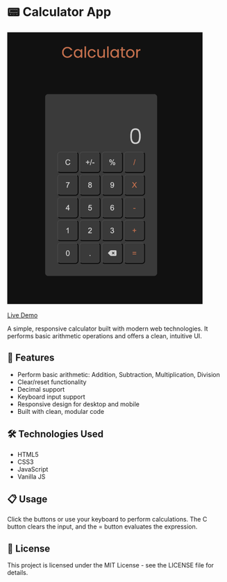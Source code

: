 <h1>📟 Calculator App</h1>

<img src="./images/Calculator_Image.png" alt="Calculator Image" width="450">

<a href="billyenglish.github.io/Calculator/">Live Demo</a>

<p>A simple, responsive calculator built with modern web technologies. It performs basic arithmetic operations and offers a clean, intuitive UI.</p>

<h2>🚀 Features</h2>

<ul>
    <li>Perform basic arithmetic: Addition, Subtraction, Multiplication, Division</li>
    <li>Clear/reset functionality</li>
    <li>Decimal support</li>
    <li>Keyboard input support</li>
    <li>Responsive design for desktop and mobile</li>
    <li>Built with clean, modular code</li>
</ul>

<h2>🛠️ Technologies Used</h2>

<ul>
    <li>HTML5</li>
    <li>CSS3</li>
    <li>JavaScript</li>
    <li>Vanilla JS</li>
</ul>

<h2>📋 Usage</h2>

<p>Click the buttons or use your keyboard to perform calculations. The C button clears the input, and the = button evaluates the expression.</p>

<h2>📄 License</h2>

<p>This project is licensed under the MIT License - see the LICENSE file for details.</p>